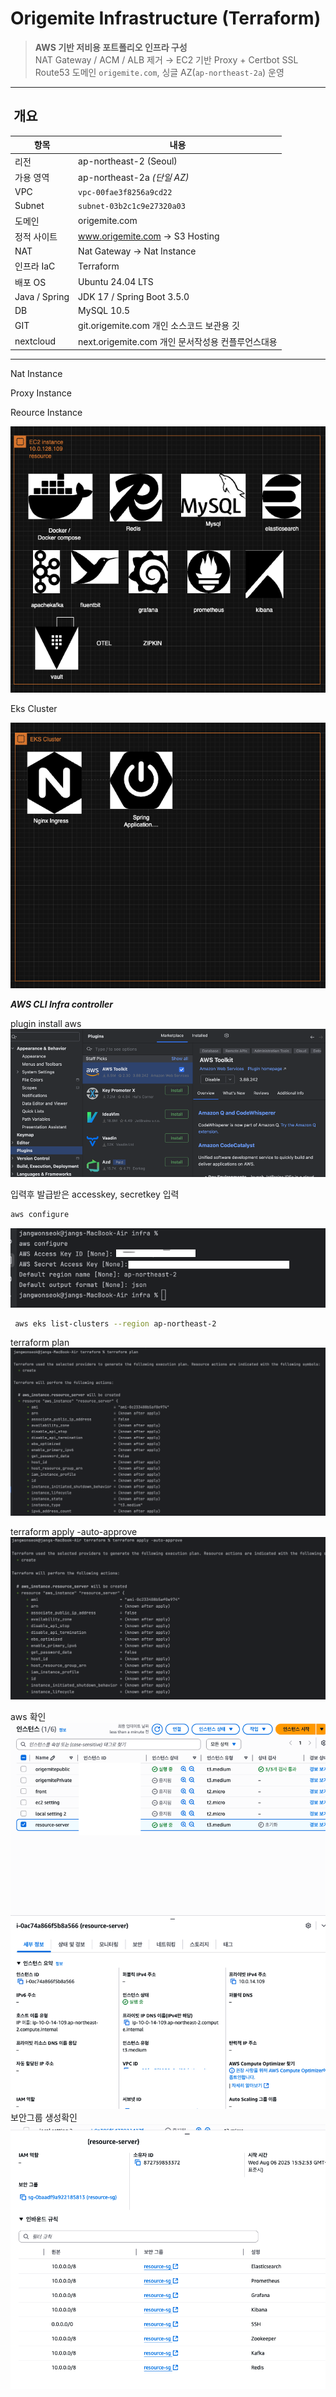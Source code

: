 #  Origemite Infrastructure (Terraform)

> **AWS 기반 저비용 포트폴리오 인프라 구성**  
> NAT Gateway / ACM / ALB 제거 → EC2 기반 Proxy + Certbot SSL  
> Route53 도메인 `origemite.com`, 싱글 AZ(`ap-northeast-2a`) 운영

---

## ️ 개요

| 항목            | 내용                                  |
|---------------|-------------------------------------|
| 리전            | ap-northeast-2 (Seoul)              |
| 가용 영역         | ap-northeast-2a *(단일 AZ)*           |
| VPC           | `vpc-00fae3f8256a9cd22`             |
| Subnet        | `subnet-03b2c1c9e27320a03`          |
| 도메인           | origemite.com                       |
| 정적 사이트        | www.origemite.com → S3 Hosting      |
| NAT           | Nat Gateway -> Nat Instance         |
| 인프라 IaC       | Terraform                           |
| 배포 OS         | Ubuntu 24.04 LTS                    |
| Java / Spring | JDK 17 / Spring Boot 3.5.0          |
| DB            | MySQL 10.5                          |
| GIT           | git.origemite.com 개인 소스코드 보관용 깃     |
| nextcloud     | next.origemite.com 개인 문서작성용 컨플루언스대용 |
---

Nat Instance 


Proxy Instance 


Reource Instance

![img_9.png](static/img_9.png)


Eks Cluster

![img_10.png](static/img_10.png)


***AWS CLI Infra controller***

plugin install aws
![img_1.png](static/img_1.png)

입력후 발급받은 accesskey, secretkey 입력
``` bash
aws configure
```
![img.png](static/img.png)
   
```bash
 aws eks list-clusters --region ap-northeast-2
```
terraform plan
![img_2.png](static/img_2.png)

terraform apply -auto-approve
![img_4.png](static/img_4.png)

aws 확인
![img_3.png](static/img_3.png)
보안그룹 생성확인
![img_5.png](static/img_5.png)
